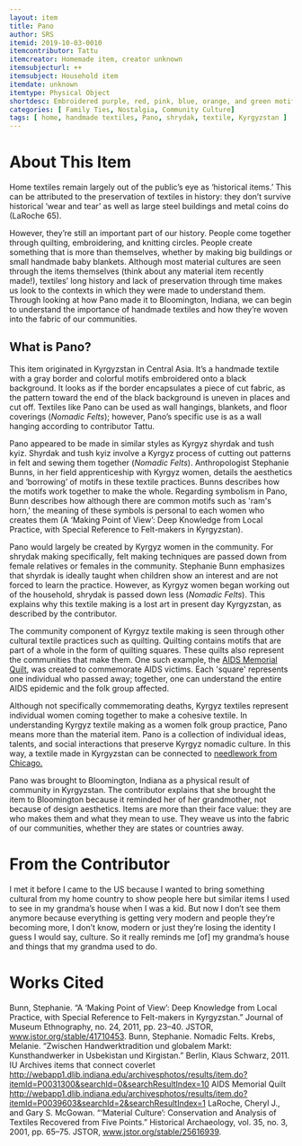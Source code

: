 ```yaml
---
layout: item
title: Pano
author: SRS
itemid: 2019-10-03-0010
itemcontributor: Tattu
itemcreator: Homemade item, creator unknown
itemsubjecturl: ++
itemsubject: Household item
itemdate: unknown
itemtype: Physical Object
shortdesc: Embroidered purple, red, pink, blue, orange, and green motifs on a black fabric. The black fabric is surrounded by a gray border.
categories: [ Family Ties, Nostalgia, Community Culture]
tags: [ home, handmade textiles, Pano, shrydak, textile, Kyrgyzstan ]
---
```


# About This Item
Home textiles remain largely out of the public’s eye as ‘historical items.’ This can be attributed to the preservation of textiles in history: they don’t survive historical ‘wear and tear’ as well as large steel buildings and metal coins do (LaRoche 65).

However, they’re still an important part of our history. People come together through quilting, embroidering, and knitting circles. People create something that is more than themselves, whether by making big buildings or small handmade baby blankets. Although most material cultures are seen through the items themselves (think about any material item recently made!), textiles’ long history and lack of preservation through time makes us look to the contexts in which they were made to understand them. Through looking at how Pano made it to Bloomington, Indiana, we can begin to understand the importance of handmade textiles and how they’re woven into the fabric of our communities.

## What is Pano?
This item originated in Kyrgyzstan in Central Asia. It’s a handmade textile with a gray border and colorful motifs embroidered onto a black background. It looks as if the border encapsulates a piece of cut fabric, as the pattern toward the end of the black background is uneven in places and cut off. Textiles like Pano can be used as wall hangings, blankets, and floor coverings (<em>Nomadic Felts</em>); however, Pano’s specific use is as a wall hanging according to contributor Tattu.

Pano appeared to be made in similar styles as Kyrgyz shyrdak and tush kyiz. Shyrdak and tush kyiz involve a Kyrgyz process of cutting out patterns in felt and sewing them together (<em>Nomadic Felts</em>). Anthropologist Stephanie Bunns, in her field apprenticeship with Kyrgyz women, details the aesthetics and ‘borrowing’ of motifs in these textile practices. Bunns describes how the motifs work together to make the whole. Regarding symbolism in Pano, Bunn describes how although there are common motifs such as 'ram's horn,' the meaning of these symbols is personal to each women who creates them (A ‘Making Point of View’: Deep Knowledge from Local Practice, with Special Reference to Felt-makers in Kyrgyzstan). 

Pano would largely be created by Kyrgyz women in the community. For shrydak making specifically, felt making techniques are passed down from female relatives or females in the community. Stephanie Bunn emphasizes that shyrdak is ideally taught when children show an interest and are not forced to learn the practice. However, as Kyrgyz women began working out of the household, shrydak is passed down less (<em>Nomadic Felts</em>). This explains why this textile making is a lost art in present day Kyrgyzstan, as described by the contributor.

The community component of Kyrgyz textile making is seen through other cultural textile practices such as quilting. Quilting contains motifs that are part of a whole in the form of quilting squares. These quilts also represent the communities that make them. One such example, the <a href= "http://webapp1.dlib.indiana.edu/archivesphotos/results/item.do?itemId=P0039603&searchId=2&searchResultIndex=1">AIDS Memorial Quilt</a>, was created to commemorate AIDS victims. Each 'square' represents one individual who passed away; together, one can understand the entire AIDS epidemic and the folk group affected.

Although not specifically commemorating deaths, Kyrgyz textiles represent individual women coming together to make a cohesive textile. In understanding Kyrgyz textile making as a women folk group practice, Pano means more than the material item. Pano is a collection of individual ideas, talents, and social interactions that preserve Kyrgyz nomadic culture. In this way, a textile made in Kyrgyzstan can be connected to <a href= "https://www.loc.gov/item/afc1981004.117/">needlework from Chicago.</a>

Pano was brought to Bloomington, Indiana as a physical result of community in Kyrgyzstan. The contributor explains that she brought the item to Bloomington because it reminded her of her grandmother, not because of design aesthetics. Items are more than their face value: they are who makes them and what they mean to use. They weave us into the fabric of our communities, whether they are states or countries away.

# From the Contributor

I met it before I came to the US because I wanted to bring something cultural from my home country to show people here but similar items I used to see in my grandma’s house when I was a kid. But now I don’t see them anymore because everything is getting very modern and people they’re becoming more, I don’t know, modern or just they’re losing the identity I guess I would say, culture. So it really reminds me [of] my grandma’s house and things that my grandma used to do.

# Works Cited
Bunn, Stephanie. “A ‘Making Point of View’: Deep Knowledge from Local Practice, with Special Reference to Felt-makers in Kyrgyzstan.” Journal of Museum Ethnography, no. 24, 2011, pp. 23–40. JSTOR, www.jstor.org/stable/41710453.
Bunn, Stephanie. Nomadic Felts. 
Krebs, Melanie. “Zwischen Handwerktradition und globalem Markt: Kunsthandwerker in Usbekistan und Kirgistan.” Berlin, Klaus Schwarz, 2011.
IU Archives items that connect coverlet http://webapp1.dlib.indiana.edu/archivesphotos/results/item.do?itemId=P0031300&searchId=0&searchResultIndex=10 AIDS Memorial Quilt http://webapp1.dlib.indiana.edu/archivesphotos/results/item.do?itemId=P0039603&searchId=2&searchResultIndex=1
LaRoche, Cheryl J., and Gary S. McGowan. “‘Material Culture’: Conservation and Analysis of Textiles Recovered from Five Points.” Historical Archaeology, vol. 35, no. 3, 2001, pp. 65–75. JSTOR, www.jstor.org/stable/25616939.
